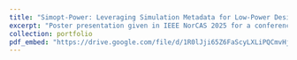 ```yaml
---
title: "Simopt-Power: Leveraging Simulation Metadata for Low-Power Design Synthesis"
excerpt: "Poster presentation given in IEEE NorCAS 2025 for a conference paper"
collection: portfolio
pdf_embed: "https://drive.google.com/file/d/1R0lJji65Z6FaScyLXLiPQCmvHjBwuypE/preview"
---
```

